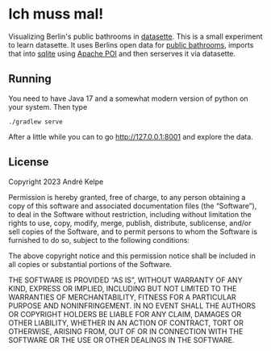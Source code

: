 # Ich muss mal!

Visualizing Berlin's public bathrooms in [datasette](https://datasette.io). This is a small experiment to learn
datasette. It uses Berlins open data for [public
bathrooms](https://daten.berlin.de/datensaetze/standorte-der-%C3%B6ffentlichen-toiletten), imports that into
[sqlite](https://sqlite.org) using [Apache POI](https://poi.apache.org) and then serserves it via datasette.

## Running

You need to have Java 17 and a somewhat modern version of python on your system. Then type

```
./gradlew serve
```

After a little while you can to go http://127.0.0.1:8001 and explore the data.

## License 

Copyright 2023 André Kelpe

Permission is hereby granted, free of charge, to any person obtaining a copy of this software and associated
documentation files (the “Software”), to deal in the Software without restriction, including without limitation the
rights to use, copy, modify, merge, publish, distribute, sublicense, and/or sell copies of the Software, and to permit
persons to whom the Software is furnished to do so, subject to the following conditions:

The above copyright notice and this permission notice shall be included in all copies or substantial portions of the
Software.

THE SOFTWARE IS PROVIDED “AS IS”, WITHOUT WARRANTY OF ANY KIND, EXPRESS OR IMPLIED, INCLUDING BUT NOT LIMITED TO THE
WARRANTIES OF MERCHANTABILITY, FITNESS FOR A PARTICULAR PURPOSE AND NONINFRINGEMENT. IN NO EVENT SHALL THE AUTHORS OR
COPYRIGHT HOLDERS BE LIABLE FOR ANY CLAIM, DAMAGES OR OTHER LIABILITY, WHETHER IN AN ACTION OF CONTRACT, TORT OR
OTHERWISE, ARISING FROM, OUT OF OR IN CONNECTION WITH THE SOFTWARE OR THE USE OR OTHER DEALINGS IN THE SOFTWARE.

